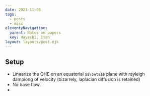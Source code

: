 ```yaml
---
date: 2023-11-06
tags:
  - posts
  - misc
eleventyNavigation:
  parent: Notes on papers
  key: Hayashi, Itoh
layout: layouts/post.njk
---
```


## Setup
* Linearize the QHE on an equatorial `$$\beta$$` plane with rayleigh dampiong of velocity (bizarrely, laplacian diffusion is retained)
* No base flow.
* 